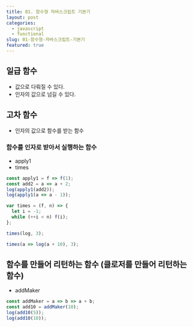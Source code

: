 ```yaml
---
title: 01. 함수형 자바스크립트 기본기
layout: post
categories:
  - javascript
  - functional
slug: 01-함수형-자바스크립트-기본기
featured: true
---
```


## 일급 함수

- 값으로 다뤄질 수 있다.
- 인자의 값으로 넘길 수 있다.

## 고차 함수

- 인자의 값으로 함수를 받는 함수

### 함수를 인자로 받아서 실행하는 함수

- apply1
- times

```js
const apply1 = f => f(1);
const add2 = a => a + 2;
log(apply1(add2));
log(apply1(a => a - 1));

var times = (f, n) => {
  let i = -1;
  while (++i < n) f(i);
};

times(log, 3);

times(a => log(a + 10), 3);
```

<console :initScript="sc1"/>

## 함수를 만들어 리턴하는 함수 (클로저를 만들어 리턴하는 함수)

- addMaker

```js
const addMaker = a => b => a + b;
const add10 = addMaker(10);
log(add10(5));
log(add10(10));
```

<console :initScript="sc2" />

<script>
import ConsoleBox from "@/components/ConsoleBox.vue";
import InitScript from "@/components/InitScript.js";

export default {
  components: {
    "console": ConsoleBox
  },
  data(){
    return { 
      sc1: [

new InitScript(`var log = console.log; //
var apply1 = f => f(1); //
var add2 = a => a + 2; //
var times = (f, n) => {
  let i = -1;
  while (++i < n) f(i);
};`, true),
      ],
      sc2: [
new InitScript(
  `var addMaker = a => b => a + b; //
  var add10 = addMaker(10);`, true),
  ]
  }
  },
};
</script>
